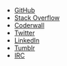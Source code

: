 * [GitHub][github]
* [Stack Overflow][stack-overflow]
* [Coderwall][coderwall]
* [Twitter][twitter]
* [LinkedIn][linkedin]
* [Tumblr][tumblr]
* [IRC][irc]

[github]: http://github.com/jdp
[stack-overflow]: http://stackoverflow.com/users/6967/justin-poliey
[coderwall]: https://coderwall.com/jdp
[twitter]: http://twitter.com/justinpoliey
[linkedin]: http://www.linkedin.com/profile/view?id=18652837
[tumblr]: http://tumble.justinpoliey.com/
[irc]: irc://irc.freenode.net/jdp,isnick


